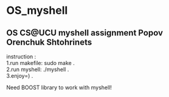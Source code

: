 # OS_myshell
## OS CS@UCU myshell assignment Popov Orenchuk Shtohrinets

instruction : </br> 
 1.run makefile: sudo make .</br> 
 2.run myshell: ./myshell .</br>
 3.enjoy=) .</br>
 
Need BOOST library to work with myshell!
